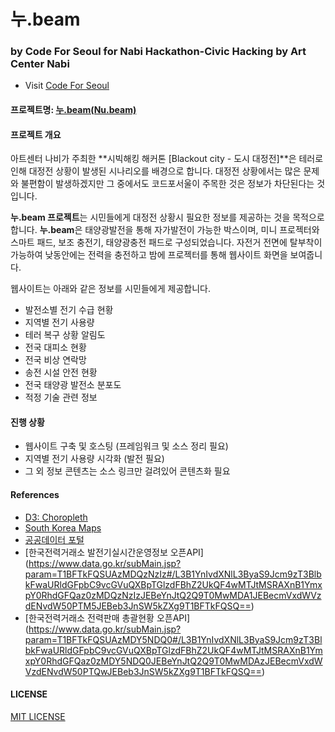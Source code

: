# 누.beam
### by Code For Seoul for Nabi Hackathon-Civic Hacking by Art Center Nabi
* Visit [Code For Seoul](http://codeforseoul.org)

#### 프로젝트명: [누.beam(Nu.beam)](http://codeforseoul.cafe24.com)
#### 프로젝트 개요
아트센터 나비가 주최한 **시빅해킹 해커톤 [Blackout city - 도시 대정전]**은 테러로 인해 대정전 상황이 발생된 시나리오를 배경으로 합니다.
대정전 상황에서는 많은 문제와 불편함이 발생하겠지만 그 중에서도 코드포서울이 주목한 것은 정보가 차단된다는 것입니다.

**누.beam 프로젝트**는 시민들에게 대정전 상황시 필요한 정보를 제공하는 것을 목적으로 합니다.
**누.beam**은 태양광발전을 통해 자가발전이 가능한 박스이며, 미니 프로젝터와 스마트 패드, 보조 충전기, 태양광충전 패드로 구성되었습니다.
자전거 전면에 탈부착이 가능하여 낮동안에는 전력을 충전하고 밤에 프로젝터를 통해 웹사이트 화면을 보여줍니다.

웹사이트는 아래와 같은 정보를 시민들에게 제공합니다.
* 발전소별 전기 수급 현황
* 지역별 전기 사용량
* 테러 복구 상황 알림도
* 전국 대피소 현황
* 전국 비상 연락망
* 송전 시설 안전 현황
* 전국 태양광 발전소 분포도
* 적정 기술 관련 정보

#### 진행 상황
* 웹사이트 구축 및 호스팅 (프레임워크 및 소스 정리 필요)
* 지역별 전기 사용량 시각화 (발전 필요)
* 그 외 정보 콘텐츠는 소스 링크만 걸려있어 콘텐츠화 필요

#### References
* [D3: Choropleth](http://bl.ocks.org/mbostock/4060606)
* [South Korea Maps](https://github.com/southkorea/southkorea-maps)
* [공공데이터 포털](https://www.data.go.kr/)
* [한국전력거래소 발전기실시간운영정보 오픈API] (https://www.data.go.kr/subMain.jsp?param=T1BFTkFQSUAzMDQzNzIz#/L3B1YnIvdXNlL3ByaS9Jcm9zT3BlbkFwaURldGFpbC9vcGVuQXBpTGlzdFBhZ2UkQF4wMTJtMSRAXnB1YmxpY0RhdGFQaz0zMDQzNzIzJEBeYnJtQ2Q9T0MwMDA1JEBecmVxdWVzdENvdW50PTM5JEBeb3JnSW5kZXg9T1BFTkFQSQ==)
* [한국전력거래소 전력판매 총괄현황 오픈API] (https://www.data.go.kr/subMain.jsp?param=T1BFTkFQSUAzMDY5NDQ0#/L3B1YnIvdXNlL3ByaS9Jcm9zT3BlbkFwaURldGFpbC9vcGVuQXBpTGlzdFBhZ2UkQF4wMTJtMSRAXnB1YmxpY0RhdGFQaz0zMDY5NDQ0JEBeYnJtQ2Q9T0MwMDAzJEBecmVxdWVzdENvdW50PTQwJEBeb3JnSW5kZXg9T1BFTkFQSQ==)

#### LICENSE
[MIT LICENSE](LICENSE)
